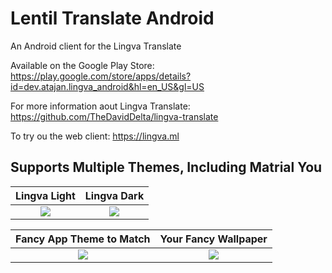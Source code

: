 # Lentil Translate Android
 An Android client for the Lingva Translate
 
Available on the Google Play Store:
https://play.google.com/store/apps/details?id=dev.atajan.lingva_android&hl=en_US&gl=US

For more information aout Lingva Translate:
https://github.com/TheDavidDelta/lingva-translate

To try ou the web client:
https://lingva.ml

## Supports Multiple Themes, Including Matrial You
Lingva Light | Lingva Dark
:-------------------------:|:-------------------------:
![](https://user-images.githubusercontent.com/27980758/149836952-2b3ed4f3-a29f-416b-bf78-add98508e701.png)  |  ![](https://user-images.githubusercontent.com/27980758/149836964-1b7d4060-b429-44b0-b88f-b8d0f042b4d8.png)

Fancy App Theme to Match | Your Fancy Wallpaper
:-------------------------:|:-------------------------:
![](https://user-images.githubusercontent.com/27980758/149836993-2e7d8f7d-9658-4c9c-ad1e-69b451796292.png)  |  ![](https://user-images.githubusercontent.com/27980758/149837022-255b97ef-5b7b-475e-abe2-d63a7ecdc8c0.png)
